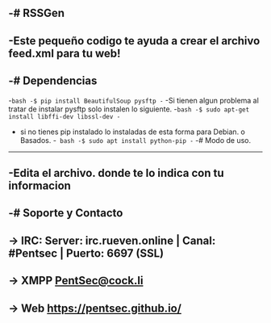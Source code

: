 -# RSSGen
 ----
 -Este pequeño codigo te ayuda a crear el archivo feed.xml para tu web!
 -
 -# Dependencias
 ----
 -```bash
 -$ pip install BeautifulSoup pysftp
 -```
 -Si tienen algun problema al tratar de instalar pysftp solo instalen lo siguiente.
 -```bash
 -$ sudo apt-get install libffi-dev libssl-dev
 -```
 - si no tienes pip instalado lo instaladas de esta forma para Debian. o Basados.
 -``` bash
 -$ sudo apt install python-pip
 -```
 -# Modo de uso.
 ----
 -Edita el archivo. donde te lo indica con tu informacion
 -
 -# Soporte y Contacto
 ----
 -> IRC: Server: irc.rueven.online | Canal: #Pentsec | Puerto: 6697 (SSL)
 -
 -> XMPP PentSec@cock.li
 -
 -> Web https://pentsec.github.io/
 ----
